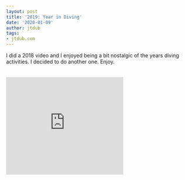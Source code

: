 ```yaml
---
layout: post
title: '2019: Year in Diving'
date: '2020-01-09'
author: jtdub
tags:
- jtdub.com
---
```

<div class="separator" style="clear: both; text-align: center;">
</div>
<div class="separator" style="clear: both; text-align: left;">
 I did a 2018 video and I enjoyed being a bit nostalgic of the years diving activities. I decided to do another one. Enjoy.
</div>
<div class="separator" style="clear: both; text-align: left;">
 <br/>
</div>
<div class="separator" style="clear: both; text-align: left;">
 <br/>
 <iframe allowfullscreen="" class="YOUTUBE-iframe-video" data-thumbnail-src="https://i.ytimg.com/vi/NVL75Derd0I/0.jpg" frameborder="0" height="266" src="https://www.youtube.com/embed/NVL75Derd0I?feature=player_embedded" width="320">
 </iframe>
</div>
<br/>
